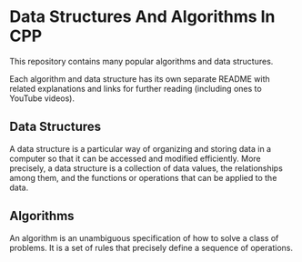  # Data Structures And Algorithms In CPP

This repository contains many popular algorithms and data structures.

Each algorithm and data structure has its own separate README with related explanations and links for further reading (including ones to YouTube videos).

## Data Structures

A data structure is a particular way of organizing and storing data in a computer so that it can be accessed and modified efficiently. More precisely, a data structure is a collection of data values, the relationships among them, and the functions or operations that can be applied to the data.

## Algorithms

An algorithm is an unambiguous specification of how to solve a class of problems. It is a set of rules that precisely define a sequence of operations.
